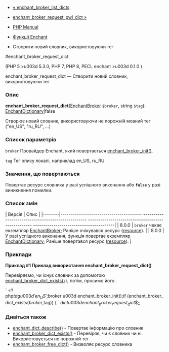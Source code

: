 - [«
enchant_broker_list_dicts](function.enchant-broker-list-dicts.md)
- [enchant_broker_request_pwl_dict
»](function.enchant-broker-request-pwl-dict.md)

- [PHP Manual](index.md)
- [Функції Enchant](ref.enchant.md)
- Створити новий словник, використовуючи тег

#enchant_broker_request_dict

(PHP 5 \>u003d 5.3.0, PHP 7, PHP 8, PECL enchant \>u003d 0.1.0 )

enchant_broker_request_dict — Створити новий словник, використовуючи тег

### Опис

**enchant_broker_request_dict**([EnchantBroker](class.enchantbroker.md)
`$broker`, string `$tag`):
[EnchantDictionary](class.enchantdictionary.md)\|false

Створює новий словник, використовуючи не порожній мовний тег ("en_US",
"ru_RU", ...)

### Список параметрів

`broker`
Провайдер Enchant, який повертається
[enchant_broker_init()](function.enchant-broker-init.md).

`tag`
Тег опису локалі, наприклад en_US, ru_RU

### Значення, що повертаються

Повертає ресурс словника у разі успішного виконання або **`false`**
у разі виникнення помилки.

### Список змін

| Версія | Опис |
|--------|---------------------------------------- -------------------------------------------------- -------------------------------------------------- ----------------------------------------|
| 8.0.0 | `broker` чекає екземпляр [EnchantBroker](class.enchantbroker.md); Раніше очікувався ресурс ([resource](language.types.resource.md)). |
| 8.0.0 | У разі успішного виконання, функція повертає екземпляр [EnchantDictionary](class.enchantdictionary.md); Раніше повертався ресурс ([resource](language.types.resource.md)). |

### Приклади

**Приклад #1 Приклад використання **enchant_broker_request_dict()****

Перевіряємо, чи існує словник за допомогою
[enchant_broker_dict_exists()](function.enchant-broker-dict-exists.md)
і, потім, просимо його.

` <?php$tag u003d 'en_US';$broker u003d enchant_broker_init();if (enchant_broker_dict_exists($broker,$tag)) {   $dict u003d enchant_broker_request_dict$$;;

### Дивіться також

- [enchant_dict_describe()](function.enchant-dict-describe.md) -
Повертає інформацію про словник
- [enchant_broker_dict_exists()](function.enchant-broker-dict-exists.md) -
Перевіряє, чи є словник чи ні. Використовується не порожній
тег
- [enchant_broker_free_dict()](function.enchant-broker-free-dict.md) -
Визволяє ресурс словника
